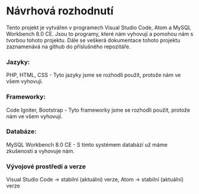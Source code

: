 # Návrhová rozhodnutí

Tento projekt je vytvářen v programech Visual Studio Code, Atom a MySQL Workbench 8.0 CE. Jsou to programy, které nám vyhovují a pomohou nám s tvorbou tohoto projektu. Dále se veškerá dokumentace tohoto projektu zaznamenává na github do příslušného repozitáře.

### Jazyky:
PHP, HTML, CSS - Tyto jazyky jsme se rozhodli použít, protože nám ve všem vyhovují.

### Frameworky:
Code Igniter, Bootstrap - Tyto frameworky jsme se rozhodli použít, protože nám ve všem vyhovují.

### Databáze:
MySQL Workbench 8.0 CE - S tímto systémem databází už máme zkušenosti a vyhovuje nám.

### Vývojové prostředí a verze 
Visual Studio Code -> stabilní (aktuální) verze, Atom -> stabilní (aktuální) verze
